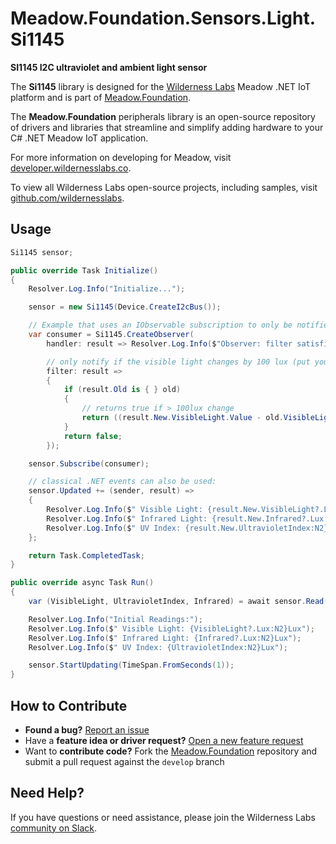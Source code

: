# Meadow.Foundation.Sensors.Light.Si1145

**SI1145 I2C ultraviolet and ambient light sensor**

The **Si1145** library is designed for the [Wilderness Labs](www.wildernesslabs.co) Meadow .NET IoT platform and is part of [Meadow.Foundation](https://developer.wildernesslabs.co/Meadow/Meadow.Foundation/).

The **Meadow.Foundation** peripherals library is an open-source repository of drivers and libraries that streamline and simplify adding hardware to your C# .NET Meadow IoT application.

For more information on developing for Meadow, visit [developer.wildernesslabs.co](http://developer.wildernesslabs.co/).

To view all Wilderness Labs open-source projects, including samples, visit [github.com/wildernesslabs](https://github.com/wildernesslabs/).

## Usage

```csharp
Si1145 sensor;

public override Task Initialize()
{
    Resolver.Log.Info("Initialize...");

    sensor = new Si1145(Device.CreateI2cBus());

    // Example that uses an IObservable subscription to only be notified when the filter is satisfied
    var consumer = Si1145.CreateObserver(
        handler: result => Resolver.Log.Info($"Observer: filter satisfied: {result.New.VisibleLight?.Lux:N2}Lux, old: {result.Old?.VisibleLight?.Lux:N2}Lux"),

        // only notify if the visible light changes by 100 lux (put your hand over the sensor to trigger)
        filter: result =>
        {
            if (result.Old is { } old)
            {
                // returns true if > 100lux change
                return ((result.New.VisibleLight.Value - old.VisibleLight.Value).Abs().Lux > 100);
            }
            return false;
        });

    sensor.Subscribe(consumer);

    // classical .NET events can also be used:
    sensor.Updated += (sender, result) =>
    {
        Resolver.Log.Info($" Visible Light: {result.New.VisibleLight?.Lux:N2}Lux");
        Resolver.Log.Info($" Infrared Light: {result.New.Infrared?.Lux:N2}Lux");
        Resolver.Log.Info($" UV Index: {result.New.UltravioletIndex:N2}Lux");
    };

    return Task.CompletedTask;
}

public override async Task Run()
{
    var (VisibleLight, UltravioletIndex, Infrared) = await sensor.Read();

    Resolver.Log.Info("Initial Readings:");
    Resolver.Log.Info($" Visible Light: {VisibleLight?.Lux:N2}Lux");
    Resolver.Log.Info($" Infrared Light: {Infrared?.Lux:N2}Lux");
    Resolver.Log.Info($" UV Index: {UltravioletIndex:N2}Lux");

    sensor.StartUpdating(TimeSpan.FromSeconds(1));
}

```
## How to Contribute

- **Found a bug?** [Report an issue](https://github.com/WildernessLabs/Meadow_Issues/issues)
- Have a **feature idea or driver request?** [Open a new feature request](https://github.com/WildernessLabs/Meadow_Issues/issues)
- Want to **contribute code?** Fork the [Meadow.Foundation](https://github.com/WildernessLabs/Meadow.Foundation) repository and submit a pull request against the `develop` branch


## Need Help?

If you have questions or need assistance, please join the Wilderness Labs [community on Slack](http://slackinvite.wildernesslabs.co/).
